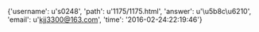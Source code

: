 {'username': u's0248', 'path': u'1175/1175.html', 'answer': u'\u5b8c\u6210', 'email': u'kjj3300@163.com', 'time': '2016-02-24:22:19:46'}